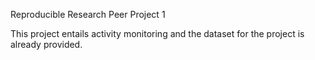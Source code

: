 Reproducible Research Peer Project 1

This project entails activity monitoring and the dataset for the project is already provided.
